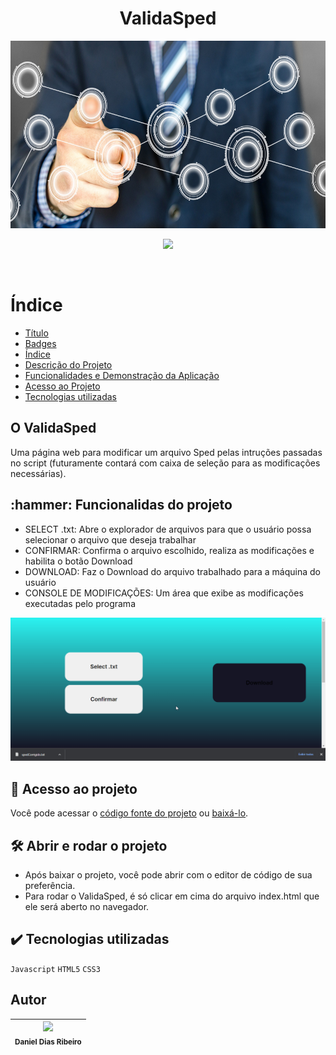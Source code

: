<h1 align="center" id="título"> ValidaSped </h1>

<img src="turn-on-gffe739afd_1920.jpg" height="300vh" width="100%" >
<p align="center">
<img src="https://img.shields.io/static/v1?label=STATUS&message=EM DESENVOLVIMENTO&color=yellow&style=for-the-badge" id="badges">
</p>
<br>

# Índice

* [Título](#título)
* [Badges](#badges)
* [Índice](#índice)
* [Descrição do Projeto](#descrição-do-projeto)
* [Funcionalidades e Demonstração da Aplicação](#funcionalidades-e-demonstração-da-aplicação)
* [Acesso ao Projeto](#acesso-ao-projeto)
* [Tecnologias utilizadas](#tecnologias-utilizadas)

<h2 id="descrição-do-projeto">O ValidaSped</h2>
<p>Uma página web para modificar um arquivo Sped pelas intruções passadas no script (futuramente contará com caixa de seleção para as modificações necessárias).</p>

<h2 id="funcionalidades-e-demonstração-da-aplicação">:hammer: Funcionalidas do projeto</h2>
<ul>
  <li>SELECT .txt: Abre o explorador de arquivos para que o usuário possa selecionar o arquivo que deseja trabalhar</li>
  <li>CONFIRMAR: Confirma o arquivo escolhido, realiza as modificações e habilita o botão Download</li>
  <li>DOWNLOAD: Faz o Download do arquivo trabalhado para a máquina do usuário</li>
  <li>CONSOLE DE MODIFICAÇÕES: Um área que exibe as modificações executadas pelo programa</li>
</ul>
<p align="center">
<img src="VideoValidaSped.gif" >
</p>

<h2 id="acesso-ao-projeto">📁 Acesso ao projeto</h2>
<p>Você pode acessar o <a href=https://github.com/danielribeiroDev/Trabalho/find/master text-decoration="underline">código fonte do projeto</a> ou <a href="https://github.com/danielribeiroDev/Trabalho">baixá-lo</a>.
</p>

<h2>🛠️ Abrir e rodar o projeto</h2>
<ul>
  <li>Após baixar o projeto, você pode abrir com o editor de código de sua preferência.</li>
  <li>Para rodar o ValidaSped, é só clicar em cima do arquivo index.html que ele será aberto no navegador.
</ul>

<h2 id="tecnologias-utilizadas">✔️ Tecnologias utilizadas</h2>

`Javascript` `HTML5` `CSS3` 


<h2>Autor</h2>

| <img src="https://avatars.githubusercontent.com/u/107156257?s=400&u=5ede930d6f6bb49b9a402365786a37dea378d590&v=4" width=115><br><sub>Daniel Dias Ribeiro</sub> |
| :---: |
